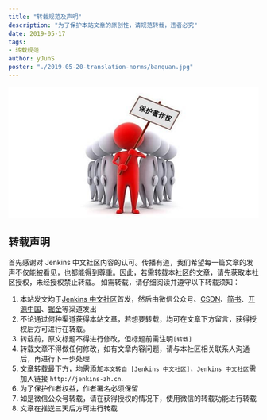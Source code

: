 ```yaml
---
title: "转载规范及声明"
description: "为了保护本站文章的原创性，请规范转载，违者必究"
date: 2019-05-17
tags:
- 转载规范
author: yJunS
poster: "./2019-05-20-translation-norms/banquan.jpg"
---
```


![](2019-05-20-translation-norms/banquan.jpg)
## 转载声明
首先感谢对 Jenkins 中文社区内容的认可。传播有道，我们希望每一篇文章的发声不仅能被看见，也都能得到尊重。因此，若需转载本社区的文章，请先获取本社区授权，未经授权禁止转载。
如需转载，请仔细阅读并遵守以下转载须知：
1. 本站发文均于[Jenkins 中文社区](http://jenkins-zh.cn)首发，然后由微信公众号、[CSDN](https://blog.csdn.net/u014249394/column/info/36607)、[简书](https://www.jianshu.com/c/b34c41b2f68f)、[开源中国](https://www.oschina.net/)、[掘金](https://juejin.im/user/5caa989b5188254418337798)等渠道发出
2. 不论通过何种渠道获得本站文章，若想要转载，均可在文章下方留言，获得授权后方可进行在转载。
3. 转载前，原文标题不得进行修改，但标题前需注明`[转载]`
4. 转载文章不得做任何修改，如有文章内容问题，请与本社区相关联系人沟通后，再进行下一步处理
5. 文章转载最下方，均需添加`本文转自 [Jenkins 中文社区]`，`Jenkins 中文社区`需加入链接 `http://jenkins-zh.cn`.
6. 为了保护作者权益，作者署名必须保留
7. 如是微信公众号转载，请在获得授权的情况下，使用微信的转载功能进行转载
8. 文章在推送三天后方可进行转载
